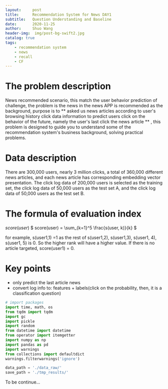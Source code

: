 ```yaml
---
layout:     post
title:      Recommendation System for News DAY1
subtitle:   Question Understanding and Baseline
date:       2020-11-25
author:     Shuo Wang
header-img:  img/post-bg-swift2.jpg
catalog: true
tags:
    - recommendation system
    - news
    - recall
    - CF
---
```


# The problem description
News recommended scenario, this match the user behavior prediction of challenge, the problem is the news in the news APP is recommended as the background, purpose is to ** asked us news articles according to user's browsing history click data information to predict users click on the behavior of the future, namely the user's last click the news article ** , this problem is designed to guide you to understand some of the recommendation system's business background, solving practical problems.

# Data description
There are 300,000 users, nearly 3 million clicks, a total of 360,000 different news articles, and each news article has corresponding embedding vector presentation. The click log data of 200,000 users is selected as the training set, the click log data of 50,000 users as the test set A, and the click log data of 50,000 users as the test set B.

# The formula of evaluation index
$score(user)$
$
score(user) = \sum_{k=1}^5 \frac{s(user, k)}{k}
$

for example, s(user1,1) =1 as the rest of s(user1,2), s(user1,3), s(user1, 4), s(user1, 5) is 0. So the higher rank will have a higher value. If there is no article targeted, score(user1) = 0.

# Key points
- only predict the last article news
- convert log info to: features + labels(click on the probability, then, it is a classification question)

```python
# import packages
import time, math, os
from tqdm import tqdm
import gc
import pickle
import random
from datetime import datetime
from operator import itemgetter
import numpy as np
import pandas as pd
import warnings
from collections import defaultdict
warnings.filterwarnings('ignore')

```


```python
data_path = './data_raw/'
save_path = './tmp_results/'
```

To be continue...
